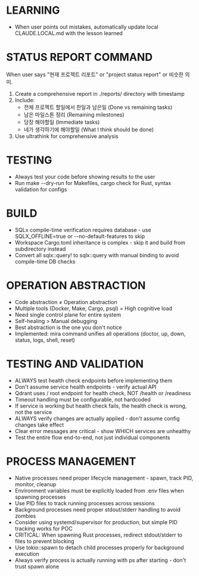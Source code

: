 # LEARNING
- When user points out mistakes, automatically update local CLAUDE.LOCAL.md with the lesson learned

# STATUS REPORT COMMAND
When user says "현재 프로젝트 리포트" or "project status report" or 비슷한 의미.
1. Create a comprehensive report in ./reports/ directory with timestamp
2. Include:
   - 전체 프로젝트 할일에서 한일과 남은일 (Done vs remaining tasks)
   - 남은 마일스톤 정리 (Remaining milestones)  
   - 당장 해야할일 (Immediate tasks)
   - 네가 생각하기에 해야할일 (What I think should be done)
3. Use ultrathink for comprehensive analysis

# TESTING
- Always test your code before showing results to the user
- Run make --dry-run for Makefiles, cargo check for Rust, syntax validation for configs

# BUILD
- SQLx compile-time verification requires database - use SQLX_OFFLINE=true or --no-default-features to skip
- Workspace Cargo.toml inheritance is complex - skip it and build from subdirectory instead
- Convert all sqlx::query! to sqlx::query with manual binding to avoid compile-time DB checks

# OPERATION ABSTRACTION
- Code abstraction ≠ Operation abstraction
- Multiple tools (Docker, Make, Cargo, psql) = High cognitive load
- Need single control plane for entire system
- Self-healing > Manual debugging
- Best abstraction is the one you don't notice
- Implemented: mira command unifies all operations (doctor, up, down, status, logs, shell, reset)

# TESTING AND VALIDATION
- ALWAYS test health check endpoints before implementing them
- Don't assume service health endpoints - verify actual API
- Qdrant uses / root endpoint for health check, NOT /health or /readiness
- Timeout handling must be configurable, not hardcoded
- If service is working but health check fails, the health check is wrong, not the service
- ALWAYS verify changes are actually applied - don't assume config changes take effect
- Clear error messages are critical - show WHICH services are unhealthy
- Test the entire flow end-to-end, not just individual components

# PROCESS MANAGEMENT
- Native processes need proper lifecycle management - spawn, track PID, monitor, cleanup
- Environment variables must be explicitly loaded from .env files when spawning processes
- Use PID files to track running processes across sessions
- Background processes need proper stdout/stderr handling to avoid zombies
- Consider using systemd/supervisor for production, but simple PID tracking works for POC
- CRITICAL: When spawning Rust processes, redirect stdout/stderr to files to prevent blocking
- Use tokio::spawn to detach child processes properly for background execution
- Always verify process is actually running with ps after starting - don't trust spawn alone